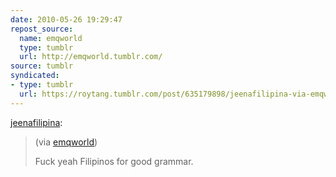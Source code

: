 ```yaml
---
date: 2010-05-26 19:29:47
repost_source:
  name: emqworld
  type: tumblr
  url: http://emqworld.tumblr.com/
source: tumblr
syndicated:
- type: tumblr
  url: https://roytang.tumblr.com/post/635179898/jeenafilipina-via-emqworld-fuck-yeah
---
```


<p><a href="http://jeenafilipina.tumblr.com/post/632538361/via-emqworld-fuck-yeah-filipinos-for-good">jeenafilipina</a>:</p>
<blockquote>
<p>(via <a href="http://emqworld.tumblr.com/">emqworld</a>)</p>
<p>Fuck yeah Filipinos for good grammar.</p>
</blockquote>
